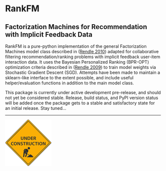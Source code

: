 # RankFM
Factorization Machines for Recommendation with Implicit Feedback Data
---

RankFM is a pure-python implementation of the general Factorization Machines model class described in ([Rendle 2010](https://www.csie.ntu.edu.tw/~b97053/paper/Rendle2010FM.pdf)) adapted for collaborative filtering recommendation/ranking problems with implicit feedback user-item interaction data. It uses the Bayesian Personalized Ranking (BPR-OPT) optimization criteria described in ([Rendle 2009](https://arxiv.org/pdf/1205.2618.pdf)) to train model weights via Stochastic Gradient Descent (SGD). Attempts have been made to maintain a sklearn-like interface to the extent possible, and include useful helper/evaluation functions in addition to the main model class.

This package is currently under active development pre-release, and should not yet be considered stable. Release, build status, and PyPI version status will be added once the package gets to a stable and satisfactory state for an initial release. Stay tuned...

---
![under construction](./images/UnderConstruction.png)


